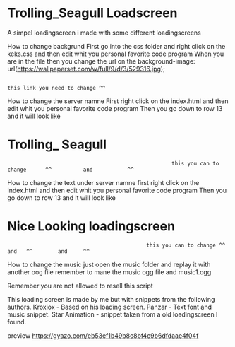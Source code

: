 # Trolling_Seagull Loadscreen
A simpel loadingscreen i made with some different loadingscreens
 
 

How to change backgrund
First go into the css folder and right click on the keks.css and then edit whit you personal favorite code program
When you are in the file then you change the url on the background-image: url(https://wallpaperset.com/w/full/9/d/3/529316.jpg);
												
																		this link you need to change ^^

How to change the server namne
First right click on the index.html and then edit whit you personal favorite code program
Then you go down to row 13 and it will look like <h1 class="servername"><strong>Trolling_</strong></strong> Seagull</h1>

														this you can to change      ^^			and 		  ^^
How to change the text under server namne
first right click on the index.html and then edit whit you personal favorite code program
Then you go down to row 13 and it will look like <h1 class="undertext">Nice <strong>Looking</strong> loadingscreen</h1>

												this you can to change ^^		and	  ^^		and		^^

How to change the music just open the music folder and replay it with another oog file remember to mane the music ogg file and music1.ogg

Remember you are not allowed to resell this script

This loading screen is made by me but with snippets from the following authors.
Kroxiox - Based on his loading screen.
Panzar - Text font and music snippet.
Star Animation - snippet taken from a old loadingscreen I found.

preview
https://gyazo.com/eb53ef1b49b8c8bf4c9b6dfdaae4f04f
